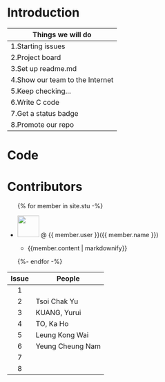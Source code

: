 # Introduction

| Things we will do             |
| ------------------------------|
|1.Starting issues              |
|2.Project board                |
|3.Set up readme.md             |
|4.Show our team to the Internet|
|5.Keep checking...             |
|6.Write C code                 |
|7.Get a status badge           |
|8.Promote our repo             |

# Code

# Contributors
<ul>
{% for member in site.stu -%}
  <li>
  <p> <img src="{{member.image}}" width="50" height="50"> @ {{ member.user }}({{ member.name }})
    <ul><li>{{member.content | markdownify}}</li></ul>
  </p>
  </li>
{%- endfor -%}
</ul>


| Issue |People      |
|:-----:|------------|
| 1     |            |
| 2     |Tsoi Chak Yu|
| 3     |KUANG, Yurui|
| 4     |TO, Ka Ho   |
| 5     |Leung Kong Wai|
| 6     |Yeung Cheung Nam|
| 7     |            |
| 8     |            |

